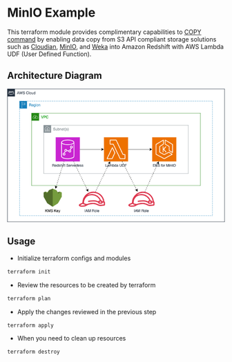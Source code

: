 # MinIO Example

This terraform module provides complimentary capabilities to
[COPY command](https://docs.aws.amazon.com/redshift/latest/dg/r_COPY.html)
by enabling data copy from S3 API compliant storage solutions such as
[Cloudian](https://github.com/cloudian/cloudian-s3-operator),
[MinIO](https://github.com/minio/minio), and
[Weka](https://github.com/weka/csi-wekafs) into Amazon Redshift with
AWS Lambda UDF (User Defined Function).

## Architecture Diagram

![Architecture Diagram](../../docs/minio-diagram.png "Architecture Diagram")

## Usage

* Initialize terraform configs and modules

```sh
terraform init
```

* Review the resources to be created by terraform

```sh
terraform plan
```

* Apply the changes reviewed in the previous step

```sh
terraform apply
```

* When you need to clean up resources

```sh
terraform destroy
```

